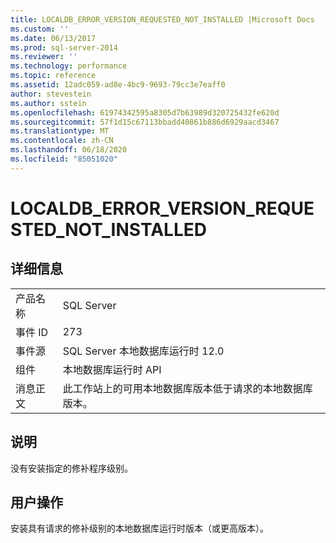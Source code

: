 ```yaml
---
title: LOCALDB_ERROR_VERSION_REQUESTED_NOT_INSTALLED |Microsoft Docs
ms.custom: ''
ms.date: 06/13/2017
ms.prod: sql-server-2014
ms.reviewer: ''
ms.technology: performance
ms.topic: reference
ms.assetid: 12adc059-ad8e-4bc9-9693-79cc3e7eaff0
author: stevestein
ms.author: sstein
ms.openlocfilehash: 61974342595a8305d7b63989d320725432fe620d
ms.sourcegitcommit: 57f1d15c67113bbadd40861b886d6929aacd3467
ms.translationtype: MT
ms.contentlocale: zh-CN
ms.lasthandoff: 06/18/2020
ms.locfileid: "85051020"
---
```

# <a name="localdb_error_version_requested_not_installed"></a>LOCALDB_ERROR_VERSION_REQUESTED_NOT_INSTALLED
    
## <a name="details"></a>详细信息  
  
|||  
|-|-|  
|产品名称|SQL Server|  
|事件 ID|273|  
|事件源|SQL Server 本地数据库运行时 12.0|  
|组件|本地数据库运行时 API|  
|消息正文|此工作站上的可用本地数据库版本低于请求的本地数据库版本。|  
  
## <a name="explanation"></a>说明  
 没有安装指定的修补程序级别。  
  
## <a name="user-action"></a>用户操作  
 安装具有请求的修补级别的本地数据库运行时版本（或更高版本）。  
  
  

